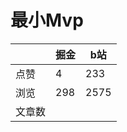 # 最小Mvp

|        | 掘金 | b站  |
| ------ | ---- | ---- |
| 点赞   | 4    |  233   |
| 浏览   | 298    |  2575    |
| 文章数 |     |     |

